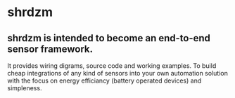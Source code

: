 # shrdzm

## shrdzm is intended to become an end-to-end sensor framework.
It provides wiring digrams, source code and working examples.
To build cheap integrations of any kind of sensors into your own automation solution with the focus on energy efficiancy (battery operated devices) and simpleness.
